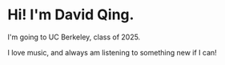 # Hi! I'm David Qing.

I'm going to UC Berkeley, class of 2025. 

I love music, and always am listening to something new if I can!
